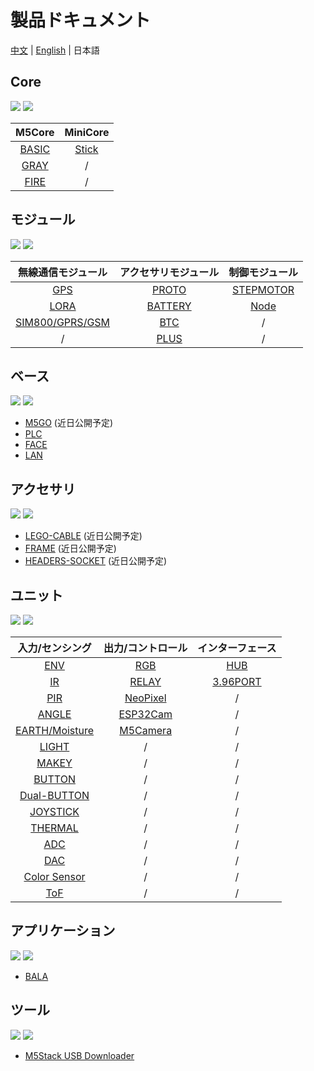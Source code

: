 # 製品ドキュメント

[中文](zh_CN/product_documents_zh_CN.md) | [English](en/product_documents.md) | 日本語

## Core

<img src='assets/img/product_pics/1.jpg'> <img src='assets/img/product_pics/cores.png'>

| M5Core        | MiniCore      |
| :----------:  |:------------: |
| [BASIC](ja/product_documents/m5stack-core/m5core_basic)         | [Stick](ja/product_documents/m5stack-core/minicore_stick)         |
| [GRAY](ja/product_documents/m5stack-core/m5core_gray)          | /            |
| [FIRE](ja/product_documents/m5stack-core/m5core_fire)          | /            |

## モジュール

<img src='assets/img/product_pics/2.jpg'> <img src='assets/img/product_pics/module.png'>

| 無線通信モジュール      | アクセサリモジュール  | 制御モジュール   |
| :------------------:  |:------------------:| :--------------------:|
| [GPS](ja/product_documents/modules/module_gps) | [PROTO](ja/product_documents/modules/module_proto) | [STEPMOTOR](ja/product_documents/modules/module_stepmotor) |
| [LORA](ja/product_documents/modules/module_lora) | [BATTERY](ja/product_documents/modules/module_battery)  | [Node](ja/product_documents/modules/module_node) |
| [SIM800/GPRS/GSM](ja/product_documents/modules/module_sim800) | [BTC](ja/product_documents/modules/module_btc) | / |
| / | [PLUS](ja/product_documents/modules/module_plus) | / |

## ベース

<img src='assets/img/product_pics/5.jpg'> <img src='assets/img/product_pics/bases.png'>

- [M5GO](ja/product_documents/bases/m5go_base) (近日公開予定)
- [PLC](ja/product_documents/bases/plc_base)
- [FACE](ja/product_documents/bases/face_base)
- [LAN](ja/product_documents/bases/lan_base)

## アクセサリ

<img src='assets/img/product_pics/5.jpg'> <img src='assets/img/product_pics/accessory.png'>

- [LEGO-CABLE](ja/product_documents/accessories/cables/lego_cable) (近日公開予定)
- [FRAME](ja/product_documents/accessories/frame) (近日公開予定)
- [HEADERS-SOCKET](ja/product_documents/accessories/headers_socket) (近日公開予定)

## ユニット

<img src='assets/img/product_pics/3.jpg'> <img src='assets/img/product_pics/unit.png'>

| 入力/センシング   | 出力/コントロール | インターフェース   |
| :-------------------: |:------------------------: | :----------------:|
| [ENV](ja/product_documents/units/unit_env)                   | [RGB](ja/product_documents/units/unit_rgb)                       | [HUB](ja/product_documents/units/unit_hub)               |
| [IR](ja/product_documents/units/unit_ir)                    | [RELAY](ja/product_documents/units/unit_relay)                         | [3.96PORT](ja/product_documents/units/unit_396port)          |
| [PIR](ja/product_documents/units/unit_pir)                   | [NeoPixel](ja/product_documents/units/unit_neopixel)                         | /                 |
| [ANGLE](ja/product_documents/units/unit_angle)                   | [ESP32Cam](ja/product_documents/units/unit_esp32cam)                         | /                  |
| [EARTH/Moisture](ja/product_documents/units/unit_moisture)        | [M5Camera](ja/product_documents/units/unit_m5camera)                         | /                 |
| [LIGHT](ja/product_documents/units/unit_light)                 | /                         | /                 |
| [MAKEY](ja/product_documents/units/unit_makey)                   | /                         | /                 |
| [BUTTON](ja/product_documents/units/unit_button)                   | /                         | /                 |
| [Dual-BUTTON](ja/product_documents/units/unit_dual_button)                   | /                         | /                 |
| [JOYSTICK](ja/product_documents/units/unit_joystick)                   | /                         | /                 |
| [THERMAL](ja/product_documents/units/unit_thermal)                   | /                         | /                 |
| [ADC](ja/product_documents/units/unit_ADC)                   | /                         | /                 |
| [DAC](ja/product_documents/units/unit_DAC)                   | /                         | /                 |
| [Color Sensor](ja/product_documents/units/unit_color_sensor)                   | /                         | /                 |
| [ToF](ja/product_documents/units/unit_tof)                   | /                         | /                 |

## アプリケーション

<img src='assets/img/product_pics/4.jpg'> <img src='assets/img/product_pics/application.png'>

- [BALA](ja/product_documents/applications/application_bala)

## ツール

<img src='assets/img/product_pics/6.jpg'> <img src='assets/img/product_pics/tool.png'>

- [M5Stack USB Downloader](ja/product_documents/tools/tool_usb_downloader)